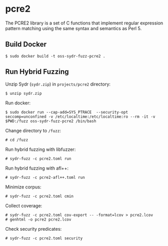 # pcre2

The PCRE2 library is a set of C functions that implement regular expression pattern matching using the same syntax and semantics as Perl 5.

## Build Docker

    $ sudo docker build -t oss-sydr-fuzz-pcre2 .

## Run Hybrid Fuzzing

Unzip Sydr (`sydr.zip`) in `projects/pcre2` directory:

    $ unzip sydr.zip

Run docker:

    $ sudo docker run --cap-add=SYS_PTRACE  --security-opt seccomp=unconfined -v /etc/localtime:/etc/localtime:ro --rm -it -v $PWD:/fuzz oss-sydr-fuzz-pcre2 /bin/bash

Change directory to `/fuzz`:

    # cd /fuzz

Run hybrid fuzzing with libfuzzer:

    # sydr-fuzz -c pcre2.toml run

Run hybrid fuzzing with afl++:

    # sydr-fuzz -c pcre2-afl++.toml run

Minimize corpus:

    # sydr-fuzz -c pcre2.toml cmin

Collect coverage:

    # sydr-fuzz -c pcre2.toml cov-export -- -format=lcov > pcre2.lcov
    # genhtml -o pcre2 pcre2.lcov

Check security predicates:

    # sydr-fuzz -c pcre2.toml security
